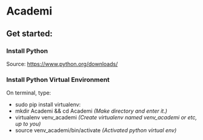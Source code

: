 # Academi

## Get started:

### Install Python

Source: https://www.python.org/downloads/

### Install Python Virtual Environment
On terminal, type:
- sudo pip install virtualenv:
- mkdir Academi && cd Academi *(Make directory and enter it.)*
- virtualenv venv_academi *(Create virtualenv named venv_academi or etc, up to you)*
- source venv_academi/bin/activate *(Activated python virtual env)*